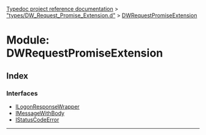 [Typedoc project reference documentation](../README.md) > ["types/DW_Request_Promise_Extension.d"](../modules/_types_dw_request_promise_extension_d_.md) > [DWRequestPromiseExtension](../modules/_types_dw_request_promise_extension_d_.dwrequestpromiseextension.md)

# Module: DWRequestPromiseExtension

## Index

### Interfaces

* [ILogonResponseWrapper](../interfaces/_types_dw_request_promise_extension_d_.dwrequestpromiseextension.ilogonresponsewrapper.md)
* [IMessageWithBody](../interfaces/_types_dw_request_promise_extension_d_.dwrequestpromiseextension.imessagewithbody.md)
* [IStatusCodeError](../interfaces/_types_dw_request_promise_extension_d_.dwrequestpromiseextension.istatuscodeerror.md)

---

